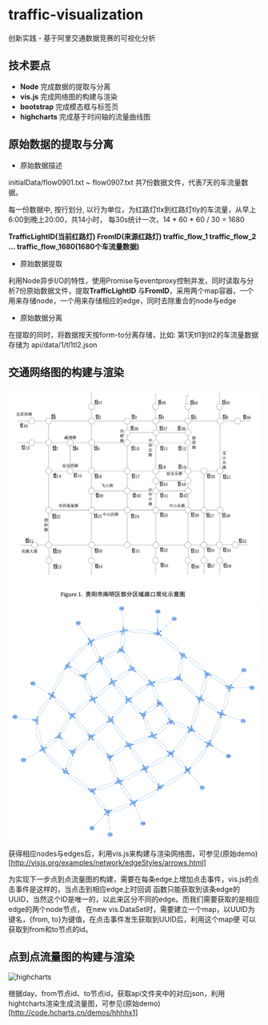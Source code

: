 # traffic-visualization
创新实践 - 基于阿里交通数据竞赛的可视化分析

## 技术要点
* **Node** 完成数据的提取与分离
* **vis.js** 完成网络图的构建与渲染
* **bootstrap** 完成模态框与标签页
* **highcharts** 完成基于时间轴的流量曲线图

## 原始数据的提取与分离

* 原始数据描述

initialData/flow0901.txt ~ flow0907.txt 共7份数据文件，代表7天的车流量数据。

每一份数据中, 按行划分, 以行为单位，为红路灯tlx到红路灯tly的车流量，从早上6:00到晚上20:00，共14小时，
每30s统计一次，14 * 60 * 60 / 30 = 1680

**TrafficLightID(当前红路灯) FromID(来源红路灯) traffic_flow_1 traffic_flow_2 ... traffic_flow_1680(1680个车流量数据)**

* 原始数据提取

利用Node异步I/O的特性，使用Promise与eventproxy控制并发，同时读取与分析7份原始数据文件，提取**TrafficLightID**
与**FromID**，采用两个map容器，一个用来存储node，一个用来存储相应的edge，同时去除重合的node与edge

* 原始数据分离

在提取的同时，将数据按天按form-to分离存储，比如: 第1天tl1到tl2的车流量数据存储为 api/data/1/tl1tl2.json

## 交通网络图的构建与渲染

![traffic-pdf](images/traffic-pdf.png)
![traffic-network](images/traffic-network.png)

获得相应nodes与edges后，利用vis.js来构建与渲染网络图，可参见(原始demo)[http://visjs.org/examples/network/edgeStyles/arrows.html]

为实现下一步点到点流量图的构建，需要在每条edge上增加点击事件，vis.js的点击事件是这样的，当点击到相应edge上时回调
函数只能获取到该条edge的UUID，当然这个ID是唯一的，以此来区分不同的edge。而我们需要获取的是相应edge的两个node节点，
在new vis.DataSet时，需要建立一个map，以UUID为键名，{from, to}为键值，在点击事件发生获取到UUID后，利用这个map便
可以获取到from和to节点的id。

## 点到点流量图的构建与渲染

![highcharts](images/highcharts.png)

根据day、from节点id、to节点id，获取api文件夹中的对应json，利用hightcharts渲染生成流量图，可参见(原始demo)[http://code.hcharts.cn/demos/hhhhx1]
